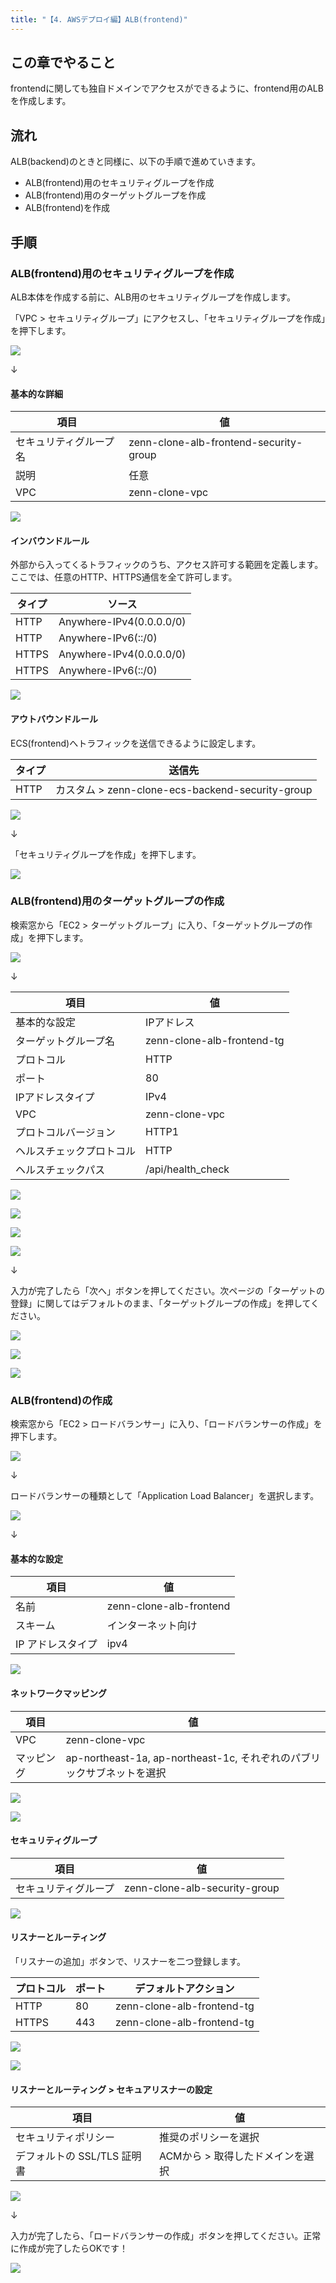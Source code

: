 ```yaml
---
title: "【4. AWSデプロイ編】ALB(frontend)"
---
```


## この章でやること

frontendに関しても独自ドメインでアクセスができるように、frontend用のALBを作成します。

## 流れ

ALB(backend)のときと同様に、以下の手順で進めていきます。

- ALB(frontend)用のセキュリティグループを作成
- ALB(frontend)用のターゲットグループを作成
- ALB(frontend)を作成

## 手順

### ALB(frontend)用のセキュリティグループを作成

ALB本体を作成する前に、ALB用のセキュリティグループを作成します。

「VPC > セキュリティグループ」にアクセスし、「セキュリティグループを作成」を押下します。

![](https://storage.googleapis.com/zenn-user-upload/5fb19a08ec9a-20230531.png)

↓

#### 基本的な詳細

|項目|値|
|---|---|
|セキュリティグループ名|zenn-clone-alb-frontend-security-group|
|説明|任意|
|VPC|zenn-clone-vpc|

![](https://storage.googleapis.com/zenn-user-upload/3b20099e5e88-20230531.png)

#### インバウンドルール

外部から入ってくるトラフィックのうち、アクセス許可する範囲を定義します。ここでは、任意のHTTP、HTTPS通信を全て許可します。

|タイプ|ソース|
|---|---|
|HTTP|Anywhere-IPv4(0.0.0.0/0)|
|HTTP|Anywhere-IPv6(::/0)|
|HTTPS|Anywhere-IPv4(0.0.0.0/0)|
|HTTPS|Anywhere-IPv6(::/0)|

![](https://storage.googleapis.com/zenn-user-upload/3cabda2bd0da-20230531.png)

#### アウトバウンドルール

ECS(frontend)へトラフィックを送信できるように設定します。

|タイプ|送信先|
|---|---|
|HTTP|カスタム > zenn-clone-ecs-backend-security-group|

![](https://storage.googleapis.com/zenn-user-upload/eb36bd77c3bc-20230531.png)

↓

「セキュリティグループを作成」を押下します。

![](https://storage.googleapis.com/zenn-user-upload/ecb6b08180db-20230531.png)

### ALB(frontend)用のターゲットグループの作成

検索窓から「EC2 > ターゲットグループ」に入り、「ターゲットグループの作成」を押下します。

![](https://storage.googleapis.com/zenn-user-upload/ac270b11dedb-20230821.png)

↓

|項目|値|
|---|---|
|基本的な設定|IPアドレス|
|ターゲットグループ名|zenn-clone-alb-frontend-tg|
|プロトコル|HTTP|
|ポート|80|
|IPアドレスタイプ|IPv4|
|VPC|zenn-clone-vpc|
|プロトコルバージョン|HTTP1|
|ヘルスチェックプロトコル|HTTP|
|ヘルスチェックパス|/api/health_check|

![](https://storage.googleapis.com/zenn-user-upload/1620a14c3b51-20230821.png)

![](https://storage.googleapis.com/zenn-user-upload/4ffa0a99d83d-20230821.png)

![](https://storage.googleapis.com/zenn-user-upload/af45f59f416f-20230821.png)

![](https://storage.googleapis.com/zenn-user-upload/58b21a8ee5a1-20230821.png)

↓

入力が完了したら「次へ」ボタンを押してください。次ページの「ターゲットの登録」に関してはデフォルトのまま、「ターゲットグループの作成」を押してください。

![](https://storage.googleapis.com/zenn-user-upload/695015d559d4-20230821.png)

![](https://storage.googleapis.com/zenn-user-upload/f8884193c940-20230821.png)

![](https://storage.googleapis.com/zenn-user-upload/fa78e74b5521-20230821.png)

### ALB(frontend)の作成

検索窓から「EC2 > ロードバランサー」に入り、「ロードバランサーの作成」を押下します。

![](https://storage.googleapis.com/zenn-user-upload/af7017e2bfa8-20230821.png)

↓

ロードバランサーの種類として「Application Load Balancer」を選択します。

![](https://storage.googleapis.com/zenn-user-upload/64d441dd56f6-20230821.png)

↓

#### 基本的な設定

|項目|値|
|---|---|
|名前|zenn-clone-alb-frontend|
|スキーム|インターネット向け|
|IP アドレスタイプ|ipv4|

![](https://storage.googleapis.com/zenn-user-upload/bb52e81a28cb-20230821.png)

#### ネットワークマッピング

|項目|値|
|---|---|
|VPC|zenn-clone-vpc|
|マッピング|ap-northeast-1a, ap-northeast-1c, それぞれのパブリックサブネットを選択|

![](https://storage.googleapis.com/zenn-user-upload/e3e60080d63b-20230821.png)

![](https://storage.googleapis.com/zenn-user-upload/58ae2d5cad61-20230821.png)

#### セキュリティグループ

|項目|値|
|---|---|
|セキュリティグループ|zenn-clone-alb-security-group|

![](https://storage.googleapis.com/zenn-user-upload/970263069d04-20230821.png)

#### リスナーとルーティング

「リスナーの追加」ボタンで、リスナーを二つ登録します。

|プロトコル|ポート|デフォルトアクション|
|---|---|---|
|HTTP|80|zenn-clone-alb-frontend-tg|
|HTTPS|443|zenn-clone-alb-frontend-tg|

![](https://storage.googleapis.com/zenn-user-upload/43402d77768a-20230821.png)

![](https://storage.googleapis.com/zenn-user-upload/4e1a9112d723-20230821.png)

#### リスナーとルーティング > セキュアリスナーの設定

|項目|値|
|---|---|
|セキュリティポリシー|推奨のポリシーを選択|
|デフォルトの SSL/TLS 証明書|ACMから > 取得したドメインを選択|

![](https://storage.googleapis.com/zenn-user-upload/fe035cebbf0c-20230821.png)

↓

入力が完了したら、「ロードバランサーの作成」ボタンを押してください。正常に作成が完了したらOKです！

![](https://storage.googleapis.com/zenn-user-upload/a6f744d3f8d5-20230821.png)
